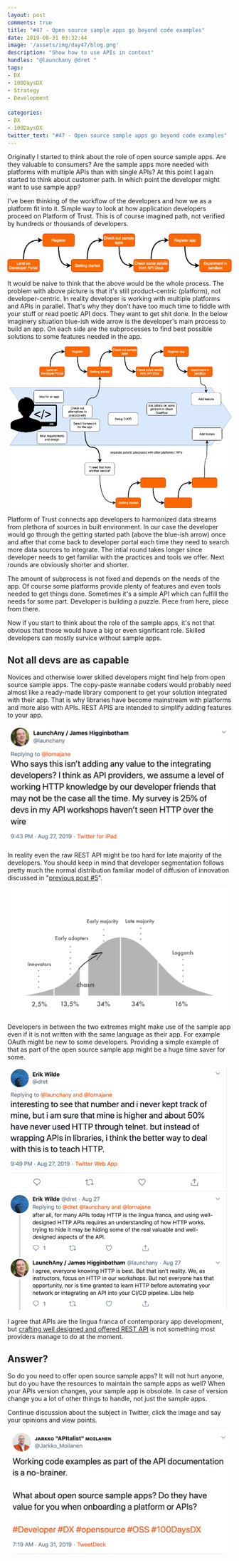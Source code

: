 ```yaml
---
layout: post
comments: true
title: "#47 - Open source sample apps go beyond code examples"
date: 2019-08-31 03:32:44
image: '/assets/img/day47/blog.png'
description: "Show how to use APIs in context"
handles: "@launchany @dret " 
tags:
- DX 
- 100DaysDX
- Strategy
- Development

categories:
- DX
- 100DaysDX
twitter_text: "#47 - Open source sample apps go beyond code examples"
---
```


Originally I started to think about the role of open source sample apps. Are they valuable to consumers? Are the sample apps more needed with platforms with multiple APIs than with single APIs? At this point I again started to think about customer path. In which point the developer might want to use sample app? 

I've been thinking of the workflow of the developers and how we as a platform fit into it. Simple way to look at how application developers proceed on Platform of Trust. This is of course imagined path, not verified by hundreds or thousands of developers. 

<img itemprop="image" src="/assets/img/day47/end-to-end-dx.png" alt="{{site.name}}"/>

It would be naive to think that the above would be the whole process. The problem with above picture is that it's still product-centric (platform), not developer-centric. In reality developer is working with multiple platforms and APIs in parallel. That's why they don't have too much time to fiddle with your stuff or read poetic API docs. They want to get shit done. In the below imaginery situation blue-ish wide arrow is the developer's main process to build an app. On each side are the subprocesses to find best possible solutions to some features needed in the app. 

<img itemprop="image" src="/assets/img/day47/end-to-end-dx-extended.png" alt="{{site.name}}"/>

Platform of Trust connects app developers to harmonized data streams from plethora of sources in built environment. In our case the developer would go through the getting started path (above the blue-ish arrow) once and after that come back to developer portal each time they need to search more data sources to integrate. The intial round takes longer since developer needs to get familiar with the practices and tools we offer. Next rounds are obviously shorter and shorter.  

The amount of subprocess is not fixed and depends on the needs of the app. Of course some platforms provide plenty of features and even tools needed to get things done. Sometimes it's a simple API which can fulfill the needs for some part. Developer is building a puzzle. Piece from here, piece from there. 

Now if you start to think about the role of the sample apps, it's not that obvious that those would have a big or even significant role. Skilled developers can mostly survice without sample apps. 

## Not all devs are as capable

Novices and otherwise lower skilled developers might find help from open source sample apps. The copy-paste wannabe coders would probably need almost like a ready-made library component to get your solution integrated with their app. That is why libraries have become mainstream with platforms and more also with APIs. REST APIS are intended to simplify adding features to your app. 

<a href="https://twitter.com/launchany/status/1166421065125380096"><img itemprop="image" src="/assets/img/day47/james.png" alt="{{site.name}}"></a>

In reality even the raw REST API might be too hard for late majority of the developers. You should keep in mind that developer segmentation follows pretty much the normal distribution familiar model of diffusion of innovation discussed in "[previous post #5](https://100daysdx.com/5/)". 

<img itemprop="image" src="/assets/img/day5/segments.png" alt="{{site.name}}">

Developers in between the two extremes might make use of the sample app even if it is not written with the same language as their app. For example OAuth might be new to some developers. Providing a simple example of that as part of the open source sample app might be a huge time saver for some. 

<a href="https://twitter.com/dret/status/1166422413539721219"><img itemprop="image" src="/assets/img/day47/erik.png" alt="{{site.name}}"></a>

I agree that APIs are the lingua franca of contemporary app development, but [crafting well designed and offered REST API](https://100daysdx.com/40/) is not something most providers manage to do at the moment. 

## Answer? 

So do you need to offer open source sample apps? It will not hurt anyone, but do you have the resources to maintain the sample apps as well? When your APIs version changes, your sample app is obsolote. In case of version change you a lot of other things to handle, not just the sample apps. 

Continue discussion about the subject in Twitter, click the image and say your opinions and view points. 

<a href="https://twitter.com/Jarkko_Moilanen/status/1167653235479515136"><img itemprop="image" src="/assets/img/day47/jarkko.png" alt="{{site.name}}"></a>
